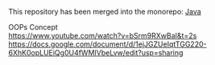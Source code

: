 This repository has been merged into the monorepo: [Java](https://github.com/beingsonalisoniwork/Java) <br>

OOPs Concept <br>
https://www.youtube.com/watch?v=bSrm9RXwBaI&t=2s <br>
https://docs.google.com/document/d/1ejJGZUeIqtTGG220-6XhK0opLUEiQg0U4fWMIVbeLvw/edit?usp=sharing
